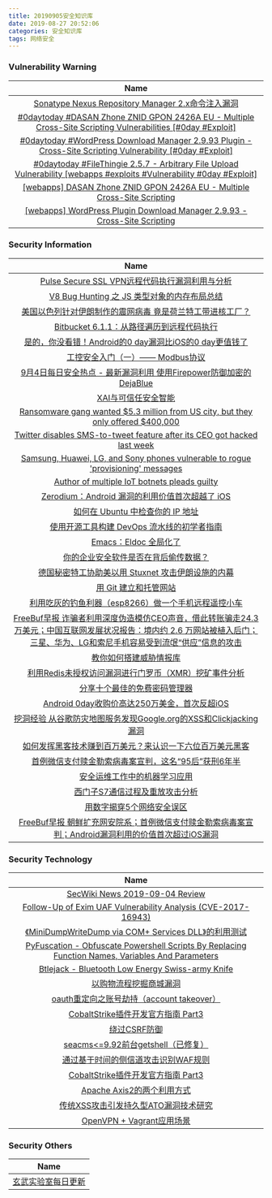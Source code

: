 ```yaml
---
title: 20190905安全知识库
date: 2019-08-27 20:52:06
categories: 安全知识库
tags: 网络安全
---
```

###  						       							Vulnerability Warning

|                             Name                             |
| :----------------------------------------------------------: |
|[Sonatype Nexus Repository Manager 2.x命令注入漏洞](https://www.seebug.org/vuldb/ssvid-98066)|
|[#0daytoday #DASAN Zhone ZNID GPON 2426A EU - Multiple Cross-Site Scripting Vulnerabilities [#0day #Exploit]](http://0day.today/exploits/33208)|
|[#0daytoday #WordPress Download Manager 2.9.93 Plugin - Cross-Site Scripting Vulnerability [#0day #Exploit]](http://0day.today/exploits/33207)|
|[#0daytoday #FileThingie 2.5.7 - Arbitrary File Upload Vulnerability  [webapps #exploits #Vulnerability #0day #Exploit]](http://0day.today/exploits/33206)|
|[[webapps] DASAN Zhone ZNID GPON 2426A EU - Multiple Cross-Site Scripting](https://www.exploit-db.com/exploits/47351)|
|[[webapps] WordPress Plugin Download Manager 2.9.93 - Cross-Site Scripting](https://www.exploit-db.com/exploits/47350)|

### 						        							Security Information
|                             Name                                    |
| :----------------------------------------------------------: |
|[Pulse Secure SSL VPN远程代码执行漏洞利用与分析](https://www.anquanke.com/post/id/185773)|
|[V8 Bug Hunting 之 JS 类型对象的内存布局总结](https://www.anquanke.com/post/id/185339)|
|[美国以色列针对伊朗制作的震网病毒 竟是荷兰特工带进核工厂？](https://www.anquanke.com/post/id/185772)|
|[Bitbucket 6.1.1：从路径遍历到远程代码执行](https://www.anquanke.com/post/id/185750)|
|[是的，你没看错！Android的0 day漏洞比iOS的0 day更值钱了](https://www.anquanke.com/post/id/185764)|
|[工控安全入门（一）—— Modbus协议](https://www.anquanke.com/post/id/185513)|
|[9月4日每日安全热点 - 最新漏洞利用 使用Firepower防御加密的DejaBlue](https://www.anquanke.com/post/id/185715)|
|[XAI与可信任安全智能](http://blog.nsfocus.net/xai-trusted-security-intelligence/)|
|[Ransomware gang wanted $5.3 million from US city, but they only offered $400,000](https://www.zdnet.com/article/ransomware-gang-wanted-5-3-million-from-us-city-but-they-only-offered-400000/#ftag=RSSbaffb68)|
|[Twitter disables SMS-to-tweet feature after its CEO got hacked last week](https://www.zdnet.com/article/twitter-disables-sms-to-tweet-feature-after-its-ceo-got-hacked-last-week/#ftag=RSSbaffb68)|
|[Samsung, Huawei, LG, and Sony phones vulnerable to rogue 'provisioning' messages](https://www.zdnet.com/article/samsung-huawei-lg-and-sony-phones-vulnerable-to-rogue-provisioning-messages/#ftag=RSSbaffb68)|
|[Author of multiple IoT botnets pleads guilty](https://www.zdnet.com/article/author-of-multiple-iot-botnets-pleads-guilty/#ftag=RSSbaffb68)|
|[Zerodium：Android 漏洞的利用价值首次超越了 iOS](https://linux.cn/article-11309-1.html?utm_source=rss&utm_medium=rss)|
|[如何在 Ubuntu 中检查你的 IP 地址](https://linux.cn/article-11308-1.html?utm_source=rss&utm_medium=rss)|
|[使用开源工具构建 DevOps 流水线的初学者指南](https://linux.cn/article-11307-1.html?utm_source=rss&utm_medium=rss)|
|[Emacs：Eldoc 全局化了](https://linux.cn/article-11306-1.html?utm_source=rss&utm_medium=rss)|
|[你的企业安全软件是否在背后偷传数据？](https://linux.cn/article-11305-1.html?utm_source=rss&utm_medium=rss)|
|[德国秘密特工协助美以用 Stuxnet 攻击伊朗设施的内幕](https://linux.cn/article-11304-1.html?utm_source=rss&utm_medium=rss)|
|[用 Git 建立和托管网站](https://linux.cn/article-11303-1.html?utm_source=rss&utm_medium=rss)|
|[利用吃灰的钓鱼利器（esp8266）做一个手机远程遥控小车](https://www.freebuf.com/articles/others-articles/210044.html)|
|[FreeBuf早报  诈骗者利用深度伪造模仿CEO声音，借此转账骗走24.3万美元；中国互联网发展状况报告：境内约 2.6 万网站被植入后门；三星、华为、LG和索尼手机容易受到流氓“供应”信息的攻击](https://www.freebuf.com/news/213513.html)|
|[教你如何搭建威胁情报库](https://www.freebuf.com/articles/network/210451.html)|
|[利用Redis未授权访问漏洞进行门罗币（XMR）挖矿事件分析](https://www.freebuf.com/vuls/213484.html)|
|[分享十个最佳的免费密码管理器](https://www.freebuf.com/sectool/211709.html)|
|[Android 0day收购价高达250万美金，首次反超iOS](https://www.freebuf.com/news/213405.html)|
|[挖洞经验  从谷歌防灾地图服务发现Google.org的XSS和Clickjacking漏洞](https://www.freebuf.com/vuls/211517.html)|
|[如何发挥黑客技术赚到百万美元？来认识一下六位百万美元黑客](https://www.freebuf.com/articles/people/213339.html)|
|[首例微信支付赎金勒索病毒案宣判，这名“95后”获刑6年半](https://www.freebuf.com/news/213362.html)|
|[安全运维工作中的机器学习应用](https://www.freebuf.com/articles/es/211990.html)|
|[西门子S7通信过程及重放攻击分析](https://www.freebuf.com/articles/ics-articles/212283.html)|
|[用数字揭穿5个网络安全误区](https://www.freebuf.com/articles/network/212237.html)|
|[FreeBuf早报  朝鲜扩充网安院系；首例微信支付赎金勒索病毒案宣判；Android漏洞利用的价值首次超过iOS漏洞](https://www.freebuf.com/news/213348.html)|

### 						        							Security  Technology
|                             Name                                    |
| :----------------------------------------------------------: |
|[SecWiki News 2019-09-04 Review](http://www.sec-wiki.com/?2019-09-04)|
|[Follow-Up of Exim UAF Vulnerability Analysis (CVE-2017-16943)](https://paper.seebug.org/1029/)|
|[《MiniDumpWriteDump via COM+ Services DLL》的利用测试](https://www.4hou.com/technology/20146.html)|
|[PyFuscation - Obfuscate Powershell Scripts By Replacing Function Names, Variables And Parameters](http://www.kitploit.com/2019/09/pyfuscation-obfuscate-powershell.html)|
|[Btlejack - Bluetooth Low Energy Swiss-army Knife](http://www.kitploit.com/2019/09/btlejack-bluetooth-low-energy-swiss.html)|
|[以购物流程挖掘商城漏洞](http://xz.aliyun.com/t/6194)|
|[oauth重定向之账号劫持（account takeover）](http://xz.aliyun.com/t/6184)|
|[CobaltStrike插件开发官方指南 Part3](http://xz.aliyun.com/t/6189)|
|[绕过CSRF防御](http://xz.aliyun.com/t/6176)|
|[seacms<=9.92前台getshell（已修复）](http://xz.aliyun.com/t/6191)|
|[通过基于时间的侧信道攻击识别WAF规则](http://xz.aliyun.com/t/6175)|
|[CobaltStrike插件开发官方指南 Part3](http://xz.aliyun.com/t/6188)|
|[Apache Axis2的两个利用方式](http://xz.aliyun.com/t/6196)|
|[传统XSS攻击引发持久型ATO漏洞技术研究](http://xz.aliyun.com/t/6186)|
|[OpenVPN + Vagrant应用场景](http://xz.aliyun.com/t/6180)|

### 						        							Security  Others
|                             Name                                    |
| :----------------------------------------------------------: |
|[玄武实验室每日更新](https://weibo.com/p/1006065582522936/wenzhang?from=page_100606_profile&wvr=6&mod=wenzhangmore)|
